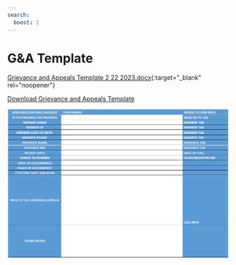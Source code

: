 ```yaml
---
search:
  boost: 1
---
```


# G&A Template

[Grievance and Appeals Template 2 22 2023.docx](https://mygainwell-my.sharepoint.com.mcas.ms/:w:/g/personal/emily_reinhart_gainwelltechnologies_com/ETdSEVylOqpOsxGUOK1RIIsBnXpw_5HT_X2MXjdRDJ4AzA?e=3g9dME){:target="_blank" rel="noopener"}

<a href="GRIEVANCE AND APPEALS TEMPLATE 2 22 2023.docx" download="Grievance and Appeals Template">Download Grievance and Appeals Template</a>

![Alt text](G&A%20Checklist.png)

